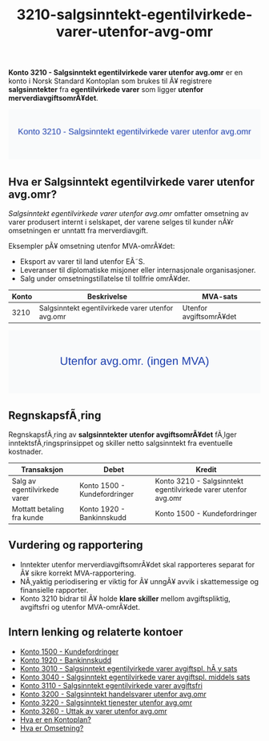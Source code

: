 ﻿---
title: "3210-salgsinntekt-egentilvirkede-varer-utenfor-avg-omr"
meta_title: "3210-salgsinntekt-egentilvirkede-varer-utenfor-avg-omr"
meta_description: '**Konto 3210 - Salgsinntekt egentilvirkede varer utenfor avg.omr** er en konto i Norsk Standard Kontoplan som brukes til Ã¥ registrere **salgsinntekter** fra **...'
slug: 3210-salgsinntekt-egentilvirkede-varer-utenfor-avg-omr
type: blog
layout: pages/single
---

**Konto 3210 - Salgsinntekt egentilvirkede varer utenfor avg.omr** er en konto i Norsk Standard Kontoplan som brukes til Ã¥ registrere **salgsinntekter** fra **egentilvirkede varer** som ligger **utenfor merverdiavgiftsomrÃ¥det**.

![Illustrasjon av Konto 3210 - Salgsinntekt egentilvirkede varer utenfor avg.omr](3210-salgsinntekt-egentilvirkede-varer-utenfor-avg-omr-image.svg)

## Hva er Salgsinntekt egentilvirkede varer utenfor avg.omr?

*Salgsinntekt egentilvirkede varer utenfor avg.omr* omfatter omsetning av varer produsert internt i selskapet, der varene selges til kunder nÃ¥r omsetningen er unntatt fra merverdiavgift.

Eksempler pÃ¥ omsetning utenfor MVA-omrÃ¥det:
* Eksport av varer til land utenfor EÃ˜S.
* Leveranser til diplomatiske misjoner eller internasjonale organisasjoner.
* Salg under omsetningstillatelse til tollfrie omrÃ¥der.

| Konto | Beskrivelse                                               | MVA-sats               |
|-------|-----------------------------------------------------------|------------------------|
| 3210  | Salgsinntekt egentilvirkede varer utenfor avg.omr         | Utenfor avgiftsomrÃ¥det |

![Utenfor avg.omr. (ingen MVA)](3210-mva-utenfor-avg-omr.svg)

## RegnskapsfÃ¸ring

RegnskapsfÃ¸ring av **salgsinntekter utenfor avgiftsomrÃ¥det** fÃ¸lger inntektsfÃ¸ringsprinsippet og skiller netto salgsinntekt fra eventuelle kostnader.

| Transaksjon                   | Debet                        | Kredit                                                |
|-------------------------------|------------------------------|-------------------------------------------------------|
| Salg av egentilvirkede varer  | Konto 1500 - Kundefordringer | Konto 3210 - Salgsinntekt egentilvirkede varer utenfor avg.omr |
| Mottatt betaling fra kunde    | Konto 1920 - Bankinnskudd    | Konto 1500 - Kundefordringer                          |

## Vurdering og rapportering

* Inntekter utenfor merverdiavgiftsomrÃ¥det skal rapporteres separat for Ã¥ sikre korrekt MVA-rapportering.
* NÃ¸yaktig periodisering er viktig for Ã¥ unngÃ¥ avvik i skattemessige og finansielle rapporter.
* Konto 3210 bidrar til Ã¥ holde **klare skiller** mellom avgiftspliktig, avgiftsfri og utenfor MVA-omrÃ¥det.

## Intern lenking og relaterte kontoer

* [Konto 1500 - Kundefordringer](/blogs/kontoplan/1500-kundefordringer "Konto 1500 - Kundefordringer")
* [Konto 1920 - Bankinnskudd](/blogs/kontoplan/1920-bankinnskudd "Konto 1920 - Bankinnskudd")
* [Konto 3010 - Salgsinntekt egentilvirkede varer avgiftspl. hÃ¸y sats](/blogs/kontoplan/3010-salgsinntekt-egentilvirkede-varer-avgiftspl-hoy-sats "Konto 3010 - Salgsinntekt egentilvirkede varer avgiftspl. hÃ¸y sats")
* [Konto 3040 - Salgsinntekt egentilvirkede varer avgiftspl. middels sats](/blogs/kontoplan/3040-salgsinntekt-egentilvirkede-varer-avgiftspl-middels-sats "Konto 3040 - Salgsinntekt egentilvirkede varer avgiftspl. middels sats")
* [Konto 3110 - Salgsinntekt egentilvirkede varer avgiftsfri](/blogs/kontoplan/3110-salgsinntekt-egentilvirkede-varer-avgiftsfri "Konto 3110 - Salgsinntekt egentilvirkede varer avgiftsfri")
* [Konto 3200 - Salgsinntekt handelsvarer utenfor avg.omr](/blogs/kontoplan/3200-salgsinntekt-handelsvarer-utenfor-avg-omr "Konto 3200 - Salgsinntekt handelsvarer utenfor avg.omr")
* [Konto 3220 - Salgsinntekt tjenester utenfor avg.omr](/blogs/kontoplan/3220-salgsinntekt-tjenester-utenfor-avg-omr "Konto 3220 - Salgsinntekt tjenester utenfor avg.omr")
* [Konto 3260 - Uttak av varer utenfor avg.omr](/blogs/kontoplan/3260-uttak-av-varer-utenfor-avg-omr "Konto 3260 - Uttak av varer utenfor avg.omr")
* [Hva er en Kontoplan?](/blogs/regnskap/hva-er-kontoplan "Hva er en Kontoplan? Komplett Guide til Kontoplaner i Norsk Regnskap")
* [Hva er Omsetning?](/blogs/regnskap/hva-er-omsetning "Hva er Omsetning? Komplett Guide til Omsetning i Regnskap og Skatt")
